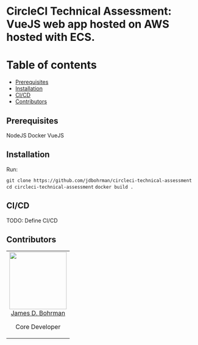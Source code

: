 # CircleCI Technical Assessment: VueJS web app hosted on AWS hosted with ECS. 

# Table of contents

* [Prerequisites](https://github.com/jdbohrman/circleci-technical-assessment#prerequisites)
* [Installation](https://github.com/jdbohrman/circleci-technical-assessment#installation)
* [CI/CD](https://github.com/jdbohrman/circleci-technical-assessments#ci-cd)
* [Contributors](https://github.com/jdbohrman/circleci-technical-assessment#contributors)

## Prerequisites

NodeJS
Docker
VueJS

## Installation

Run:

`git clone https://github.com/jdbohrman/circleci-technical-assessment`
`cd circleci-technical-assessment`
`docker build .`

## CI/CD

TODO: Define CI/CD

## Contributors

<table>
  <tbody>
    <tr>
      <td align="center" valign="top">
        <img width="150" height="150" src="https://github.com/jdbohrman.png?s=150">
        <br>
        <a href="https://github.com/jdbohrman">James D. Bohrman</a>
        <p>Core Developer</p>
      </td>
     </tr>
  </tbody>
</table>
